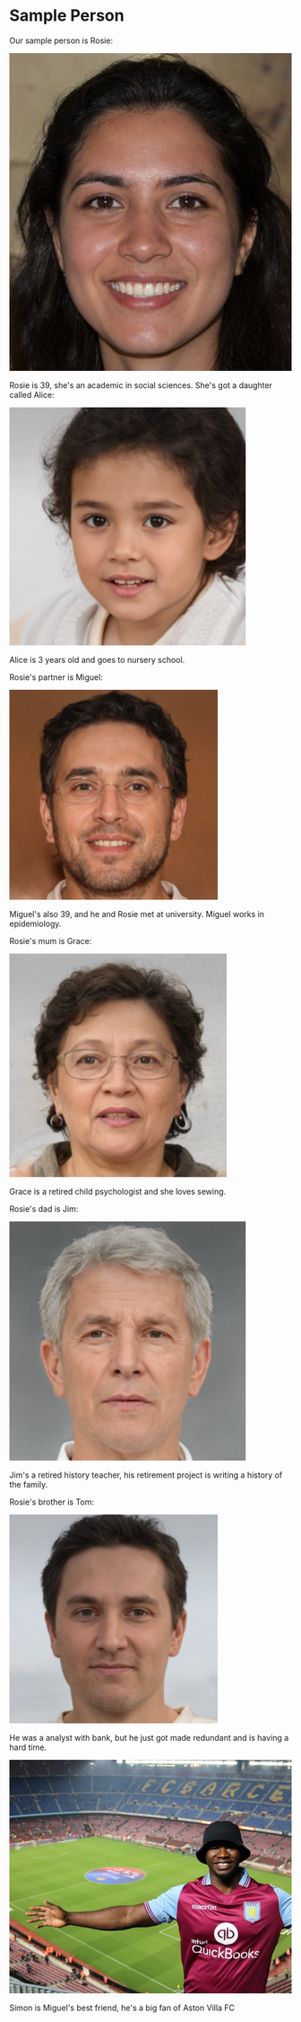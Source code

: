 # Sample Person

Our sample person is Rosie:

![Rosie](rosie.png)

Rosie is 39, she's an academic in social sciences. She's got a daughter called Alice:

![Alice](alice.png)

Alice is 3 years old and goes to nursery school.

Rosie's partner is Miguel:

![Miguel](miguel.png)

Miguel's also 39, and he and Rosie met at university. Miguel works in epidemiology.

Rosie's mum is Grace:

![Grace](grace.png)

Grace is a retired child psychologist and she loves sewing.

Rosie's dad is Jim:

![Jim](jim.png)

Jim's a retired history teacher, his retirement project is writing a history of the family.

Rosie's brother is Tom:

![tom](tom.png)

He was a analyst with bank, but he just got made redundant and is having a hard time.

![Simon](simon.png)

Simon is Miguel's best friend, he's a big fan of Aston Villa FC